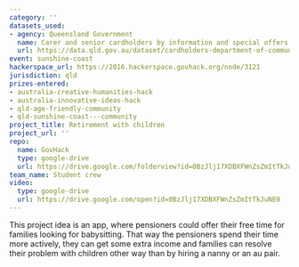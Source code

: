 ```yaml
---
category: ''
datasets_used:
- agency: Queensland Government
  name: Carer and senior cardholders by information and special offers flag by location 2014
  url: https://data.qld.gov.au/dataset/cardholders-department-of-communities-child-safety-and-disability-services/resource/ad83357d-53de-41c5-a3ab-b604460c6c1d
event: sunshine-coast
hackerspace_url: https://2016.hackerspace.govhack.org/node/3121
jurisdiction: qld
prizes-entered:
- australia-creative-humanities-hack
- australia-innovative-ideas-hack
- qld-age-friendly-community
- qld-sunshine-coast---community
project_title: Retirement with children
project_url: ''
repo:
  name: GovHack
  type: google-drive
  url: https://drive.google.com/folderview?id=0BzJlj17XDBXFWnZsZmItTkJuNE0&usp=sharing
team_name: Student crew
video:
  type: google-drive
  url: https://drive.google.com/open?id=0BzJlj17XDBXFWnZsZmItTkJuNE0
---
```


This project idea is an app, where pensioners could offer their free time for families looking for babysitting. That way the pensioners spend their time more actively, they can get some extra income and families can resolve their problem with children other way than by hiring a nanny or an au pair.